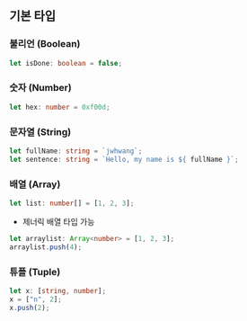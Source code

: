 ## 기본 타입

### 불리언 (Boolean) 
```typescript
let isDone: boolean = false;
```

### 숫자 (Number) 
```typescript
let hex: number = 0xf00d;
```

### 문자열 (String) 
```typescript
let fullName: string = `jwhwang`;
let sentence: string = `Hello, my name is ${ fullName }`;
```

### 배열 (Array) 
```typescript
let list: number[] = [1, 2, 3];
```

- 제너릭 배열 타입 가능
``` typescript
let arraylist: Array<number> = [1, 2, 3]; 
arraylist.push(4);
```

### 튜플 (Tuple) 
```typescript
let x: [string, number];
x = ["n", 2];
x.push(2);
```
